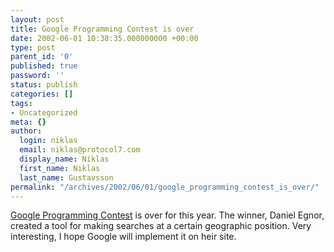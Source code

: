 ```yaml
---
layout: post
title: Google Programming Contest is over
date: 2002-06-01 10:38:35.000000000 +00:00
type: post
parent_id: '0'
published: true
password: ''
status: publish
categories: []
tags:
- Uncategorized
meta: {}
author:
  login: niklas
  email: niklas@protocol7.com
  display_name: Niklas
  first_name: Niklas
  last_name: Gustavsson
permalink: "/archives/2002/06/01/google_programming_contest_is_over/"
---
```

[Google Programming Contest](http://www.google.com/programming-contest/winner.html) is over for this year. The winner, Daniel Egnor, created a tool for making searches at a certain geographic position. Very interesting, I hope Google will implement it on heir site.

